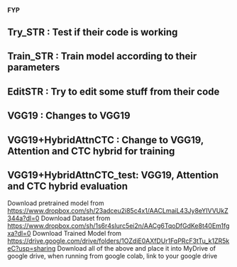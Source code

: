 #### FYP


## Try_STR :                  Test if their code is working
## Train_STR :                Train model according to their parameters
## EditSTR :                  Try to edit some stuff from their code
## VGG19 :                    Changes to VGG19
## VGG19+HybridAttnCTC :      Change to VGG19, Attention and CTC hybrid for training
## VGG19+HybridAttnCTC_test:  VGG19, Attention and CTC hybrid evaluation


Download pretrained model from 
  https://www.dropbox.com/sh/23adceu2i85c4x1/AACLmaiL43Jy8eYIVVUkZ344a?dl=0
Download Dataset from 
  https://www.dropbox.com/sh/1s6r4slurc5ei2n/AACg6TqoDfGdKe8t40Em1fgxa?dl=0
Download Trained Model from 
  https://drive.google.com/drive/folders/1OZdiE0AXfDUr1FqPRcF3tTu_k1ZR5keC?usp=sharing
Download all of the above and place it into MyDrive of google drive, when running from google colab, link to your google drive 

